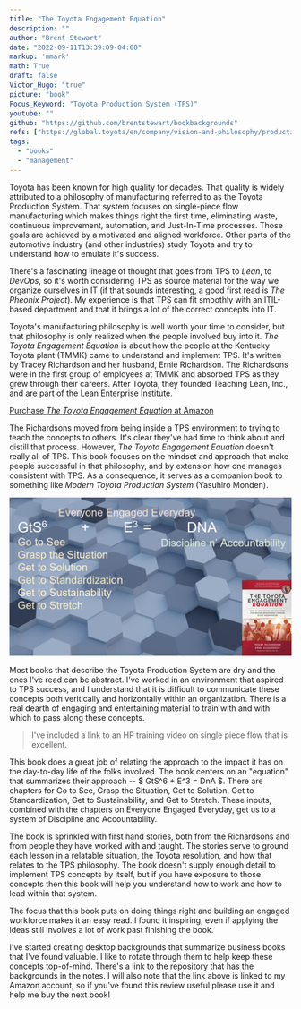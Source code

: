 ```yaml
---
title: "The Toyota Engagement Equation"
description: ""
author: "Brent Stewart"
date: "2022-09-11T13:39:09-04:00"
markup: 'mmark'
math: True
draft: false
Victor_Hugo: "true"
picture: "book"
Focus_Keyword: "Toyota Production System (TPS)"
youtube: ""
github: "https://github.com/brentstewart/bookbackgrounds"
refs: ["https://global.toyota/en/company/vision-and-philosophy/production-system/","https://www.youtube.com/watch?v=yZDRB_z51MQ"]
tags:
  - "books"
  - "management"
---
```

Toyota has been known for high quality for decades.  That quality is widely attributed to a philosophy of manufacturing referred to as the Toyota Production System.  That system focuses on single-piece flow manufacturing which makes things right the first time, eliminating waste, continuous improvement, automation, and Just-In-Time processes.  Those goals are achieved by a motivated and aligned workforce.  Other parts of the automotive industry (and other industries) study Toyota and try to understand how to emulate it's success.

There's a fascinating lineage of thought that goes from TPS to _Lean_, to _DevOps_, so it's worth considering TPS as source material for the way we organize ourselves in IT (if that sounds interesting, a good first read is _The Pheonix Project_).  My experience is that TPS can fit smoothly with an ITIL-based department and that it brings a lot of the correct concepts into IT.

Toyota's manufacturing philosophy is well worth your time to consider, but that philosophy is only realized when the people involved buy into it.  _The Toyota Engagement Equation_ is about how the people at the Kentucky Toyota plant (TMMK) came to understand and implement TPS. It's written by Tracey Richardson and her husband, Ernie Richardson.  The Richardsons were in the first group of employees at TMMK and absorbed TPS as they grew through their careers.  After Toyota, they founded Teaching Lean, Inc., and are part of the Lean Enterprise Institute.

[Purchase _The Toyota Engagement Equation_ at Amazon](https://amzn.to/3BxPg4Y)

The Richardsons moved from being inside a TPS environment to trying to teach the concepts to others.  It's clear they've had time to think about and distill that process.  However, _The Toyota Engagement Equation_ doesn't really all of TPS.  This book focuses on the mindset and approach that make people successful in that philosophy, and by extension how one manages consistent with TPS.  As a consequence, it serves as a companion book to something like _Modern Toyota Production System_ (Yasuhiro Monden).

![Desktop background for TEE](https://github.com/brentstewart/bookbackgrounds/blob/main/Toyota%20Engagement%20Equation.png?raw=true#floatright)

Most books that describe the Toyota Production System are dry and the ones I've read can be abstract.  I've worked in an environment that aspired to TPS success, and I understand that it is difficult to communicate these concepts both veritically and horizontally within an organization.  There is a real dearth of engaging and entertaining material to train with and with which to pass along these concepts.

> I've included a link to an HP training video on single piece flow that is excellent.

This book does a great job of relating the approach to the impact it has on the day-to-day life of the folks involved.  The book centers on an "equation" that summarizes their approach -- $ GtS^6 + E^3 = DnA $.  There are chapters for Go to See, Grasp the Situation, Get to Solution, Get to Standardization, Get to Sustainability, and Get to Stretch.  These inputs, combined with the chapters on Everyone Engaged Everyday, get us to a system of Discipline and Accountability.

The book is sprinkled with first hand stories, both from the Richardsons and from people they have worked with and taught.  The stories serve to ground each lesson in a relatable situation, the Toyota resolution, and how that relates to the TPS philosophy.  The book doesn't supply enough detail to implement TPS concepts by itself, but if you have exposure to those concepts then this book will help you understand how to work and how to lead within that system.

The focus that this book puts on doing things right and building an engaged workforce makes it an easy read.  I found it inspiring, even if applying the ideas still involves a lot of work past finishing the book.

I've started creating desktop backgrounds that summarize business books that I've found valuable.  I like to rotate through them to help keep these concepts top-of-mind.  There's a link to the repository that has the backgrounds in the notes.  I will also note that the link above is linked to my Amazon account, so if you've found this review useful please use it and help me buy the next book!